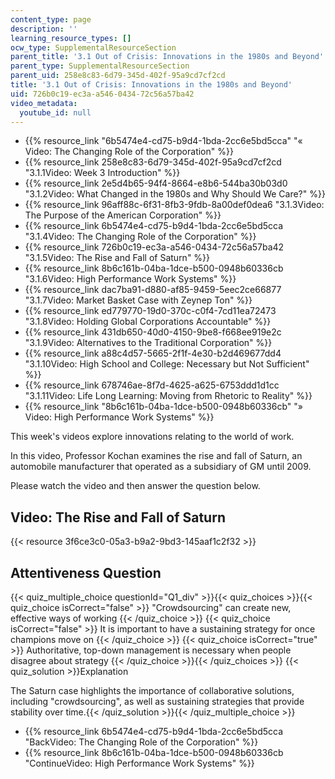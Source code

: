 ```yaml
---
content_type: page
description: ''
learning_resource_types: []
ocw_type: SupplementalResourceSection
parent_title: '3.1 Out of Crisis: Innovations in the 1980s and Beyond'
parent_type: SupplementalResourceSection
parent_uid: 258e8c83-6d79-345d-402f-95a9cd7cf2cd
title: '3.1 Out of Crisis: Innovations in the 1980s and Beyond'
uid: 726b0c19-ec3a-a546-0434-72c56a57ba42
video_metadata:
  youtube_id: null
---
```


*   {{% resource_link "6b5474e4-cd75-b9d4-1bda-2cc6e5bd5cca" "« Video: The Changing Role of the Corporation" %}}
*   {{% resource_link 258e8c83-6d79-345d-402f-95a9cd7cf2cd "3.1.1Video: Week 3 Introduction" %}}
*   {{% resource_link 2e5d4b65-94f4-8664-e8b6-544ba30b03d0 "3.1.2Video: What Changed in the 1980s and Why Should We Care?" %}}
*   {{% resource_link 96aff88c-6f31-8fb3-9fdb-8a00def0dea6 "3.1.3Video: The Purpose of the American Corporation" %}}
*   {{% resource_link 6b5474e4-cd75-b9d4-1bda-2cc6e5bd5cca "3.1.4Video: The Changing Role of the Corporation" %}}
*   {{% resource_link 726b0c19-ec3a-a546-0434-72c56a57ba42 "3.1.5Video: The Rise and Fall of Saturn" %}}
*   {{% resource_link 8b6c161b-04ba-1dce-b500-0948b60336cb "3.1.6Video: High Performance Work Systems" %}}
*   {{% resource_link dac7ba91-d880-af85-9459-5eec2ce66877 "3.1.7Video: Market Basket Case with Zeynep Ton" %}}
*   {{% resource_link ed779770-19d0-370c-c0f4-7cd11ea72473 "3.1.8Video: Holding Global Corporations Accountable" %}}
*   {{% resource_link 431db650-40d0-4150-9be8-f668ee919e2c "3.1.9Video: Alternatives to the Traditional Corporation" %}}
*   {{% resource_link a88c4d57-5665-2f1f-4e30-b2d469677dd4 "3.1.10Video: High School and College: Necessary but Not Sufficient" %}}
*   {{% resource_link 678746ae-8f7d-4625-a625-6753ddd1d1cc "3.1.11Video: Life Long Learning: Moving from Rhetoric to Reality" %}}
*   {{% resource_link "8b6c161b-04ba-1dce-b500-0948b60336cb" "» Video: High Performance Work Systems" %}}

This week's videos explore innovations relating to the world of work.

In this video, Professor Kochan examines the rise and fall of Saturn, an automobile manufacturer that operated as a subsidiary of GM until 2009.

Please watch the video and then answer the question below. 

Video: The Rise and Fall of Saturn
----------------------------------

{{< resource 3f6ce3c0-05a3-b9a2-9bd3-145aaf1c2f32 >}}

Attentiveness Question
----------------------

{{< quiz_multiple_choice questionId="Q1_div" >}}{{< quiz_choices >}}{{< quiz_choice isCorrect="false" >}}&nbsp;"Crowdsourcing" can create new, effective ways of working&nbsp;{{< /quiz_choice >}}
{{< quiz_choice isCorrect="false" >}}&nbsp;It is important to have a sustaining strategy for once champions move on&nbsp;{{< /quiz_choice >}}
{{< quiz_choice isCorrect="true" >}}&nbsp;Authoritative, top-down management is necessary when people disagree about strategy&nbsp;{{< /quiz_choice >}}{{< /quiz_choices >}}
{{< quiz_solution >}}Explanation

The Saturn case highlights the importance of collaborative solutions, including "crowdsourcing", as well as sustaining strategies that provide stability over time.{{< /quiz_solution >}}{{< /quiz_multiple_choice >}}

*   {{% resource_link 6b5474e4-cd75-b9d4-1bda-2cc6e5bd5cca "BackVideo: The Changing Role of the Corporation" %}}
*   {{% resource_link 8b6c161b-04ba-1dce-b500-0948b60336cb "ContinueVideo: High Performance Work Systems" %}}